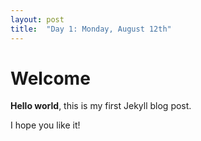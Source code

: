 ```yaml
---
layout: post
title:  "Day 1: Monday, August 12th"
---
```


# Welcome

**Hello world**, this is my first Jekyll blog post.

I hope you like it!
